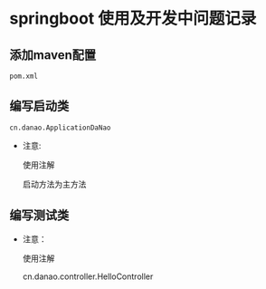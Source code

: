 # springboot 使用及开发中问题记录

## 添加maven配置

    pom.xml

## 编写启动类

    cn.danao.ApplicationDaNao
- 注意:

    使用注解

    启动方法为主方法

## 编写测试类

- 注意：

    使用注解

    cn.danao.controller.HelloController